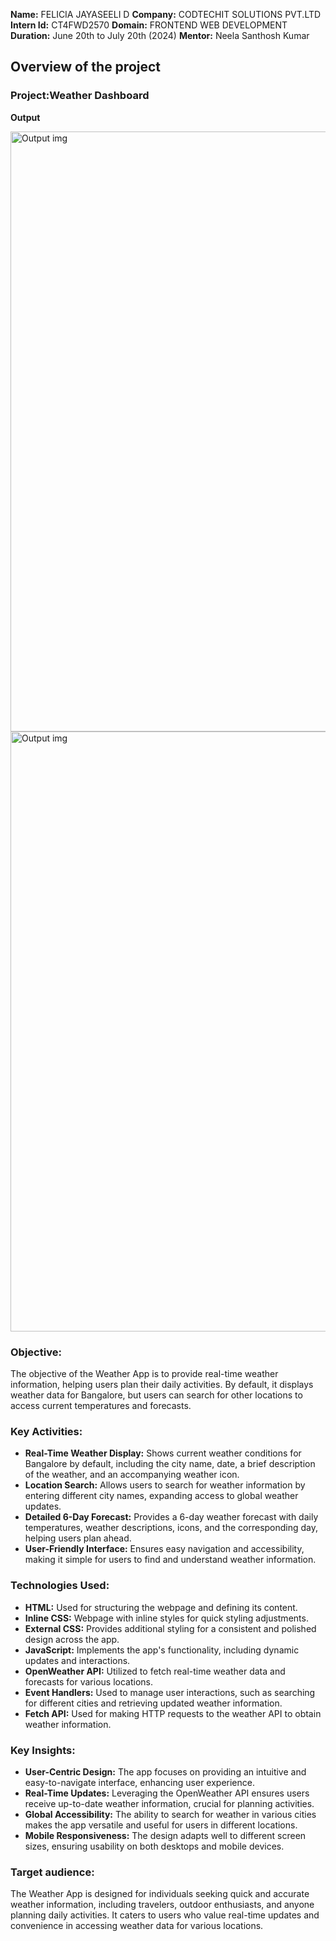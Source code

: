**Name:** FELICIA JAYASEELI D
**Company:** CODTECHIT SOLUTIONS PVT.LTD
**Intern Id:** CT4FWD2570
**Domain:** FRONTEND WEB DEVELOPMENT
**Duration:** June 20th to July 20th (2024)
**Mentor:** Neela Santhosh Kumar

## Overview of the project

### Project:Weather Dashboard

**Output**

<img width="960" alt="Output img" src="https://github.com/user-attachments/assets/c472e3cf-d663-4bb6-95d6-79a177483449">

<img width="960" alt="Output img" src="https://github.com/user-attachments/assets/4a7ec1f0-439d-4e56-a9b1-857e7ecb3453">

### Objective:
The objective of the Weather App is to provide real-time weather information, helping users plan their daily activities.
By default, it displays weather data for Bangalore, but users can search for other locations to access current temperatures and forecasts.

### Key Activities:
- **Real-Time Weather Display:** Shows current weather conditions for Bangalore by default, including the city name, date, a brief description of the weather, and an accompanying weather icon.
- **Location Search:** Allows users to search for weather information by entering different city names, expanding access to global weather updates.
- **Detailed 6-Day Forecast:** Provides a 6-day weather forecast with daily temperatures, weather descriptions, icons, and the corresponding day, helping users plan ahead.
- **User-Friendly Interface:** Ensures easy navigation and accessibility, making it simple for users to find and understand weather information.

### Technologies Used:
- **HTML:** Used for structuring the webpage and defining its content.
- **Inline CSS:** Webpage with inline styles for quick styling adjustments.
- **External CSS:** Provides additional styling for a consistent and polished design across the app.
- **JavaScript:** Implements the app's functionality, including dynamic updates and interactions.
- **OpenWeather API:** Utilized to fetch real-time weather data and forecasts for various locations.
- **Event Handlers:** Used to manage user interactions, such as searching for different cities and retrieving updated weather information.
- **Fetch API:** Used for making HTTP requests to the weather API to obtain weather information.

### Key Insights:
- **User-Centric Design:** The app focuses on providing an intuitive and easy-to-navigate interface, enhancing user experience.
- **Real-Time Updates:** Leveraging the OpenWeather API ensures users receive up-to-date weather information, crucial for planning activities.
- **Global Accessibility:** The ability to search for weather in various cities makes the app versatile and useful for users in different locations.
- **Mobile Responsiveness:** The design adapts well to different screen sizes, ensuring usability on both desktops and mobile devices.

### Target audience:
The Weather App is designed for individuals seeking quick and accurate weather information, including travelers, outdoor enthusiasts, and anyone planning daily activities. It caters to users who value real-time updates and convenience in accessing weather data for various locations.








